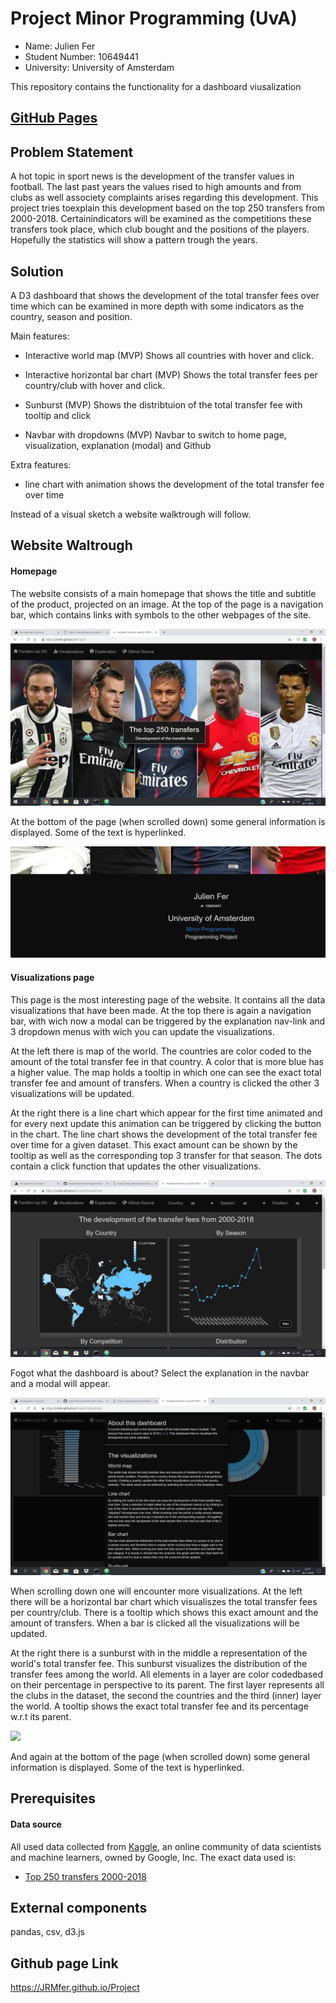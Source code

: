 # Project Minor Programming (UvA)
* Name: Julien Fer
* Student Number: 10649441
* University: University of Amsterdam

This repository contains the functionality for a dashboard viusalization

## [GitHub Pages](https://jrmfer.github.io/Project)

## Problem Statement
A hot topic in sport news is the development of the transfer values in
football.
The last past years the values rised to high amounts and from clubs as
well associety complaints arises regarding this development. This project
tries toexplain this development based on the top 250 transfers from
2000-2018. Certainindicators will be examined as the competitions these
transfers took place, which club bought and the positions of the players.
Hopefully the statistics will show a pattern trough the years.

## Solution
A D3 dashboard that shows the development of the total transfer fees over
time which can be examined in more depth with some indicators as the
country, season and position.

Main features:

* Interactive world map (MVP)
Shows all countries with hover and click.

* Interactive horizontal bar chart (MVP)
Shows the total transfer fees per country/club with hover and click.

* Sunburst (MVP)
Shows the distribtuion of the total transfer fee with tooltip and click

* Navbar with dropdowns (MVP)
Navbar to switch to home page, visualization, explanation (modal) and
Github

Extra features:

* line chart with animation
shows the development of the total transfer fee over time

Instead of a visual sketch a website walktrough will follow.

## Website Waltrough
#### Homepage
The website consists of a main homepage that shows the title and subtitle
of the product, projected on an image. At the top of the page is a
navigation bar, which contains links with symbols to the other webpages
of the site.

![](doc/homepage_boven.png)

At the bottom of the page (when scrolled down) some general information is
displayed. Some of the text is hyperlinked.

![](doc/homepage_onder.png)

#### Visualizations page
This page is the most interesting page of the website. It contains all
the data visualizations that have been made. At the top there is again a
navigation bar, with wich now a modal can be triggered by the explanation
nav-link and 3 dropdown menus with wich you can update the
visualizations.

At the left there is map of the world. The countries are color coded to
the amount of the total transfer fee in that country. A color that is
more blue has a higher value. The map holds a tooltip in which one can
see the exact total transfer fee and amount of transfers. When a country
is clicked the other 3 visualizations will be updated.

At the right there is a line chart which appear for the first time
animated and for every next update this animation can be triggered by
clicking the button in the chart. The line chart shows the development of
the total transfer fee over time for a given dataset. This exact amount
can be shown by the tooltip as well as the corresponding top 3 transfer
for that season. The dots contain a click function that updates the other
visualizations.

![](doc/visualizations_boven.png)

Fogot what the dashboard is about? Select the explanation in the navbar
and a modal will appear.

![](doc/modal.png)

When scrolling down one will encounter more visualizations.
At the left there will be a horizontal bar chart which visualiszes the
total transfer fees per country/club. There is a tooltip which shows this
exact amount and the amount of transfers. When a bar is clicked all the
visualizations will be updated.

At the right there is a sunburst with in the middle a representation of
the world's total transfer fee. This sunburst visualizes the distribution
of the transfer fees among the world. All elements in a layer are color
codedbased on their percentage in perspective to its parent. The first
layer represents all the clubs in the dataset, the second the countries
and the third (inner) layer the world. A tooltip shows the exact total
transfer fee and its percentage w.r.t its parent.

![](doc/visualizations_middle.png)

And again at the bottom of the page (when scrolled down) some general
information is displayed. Some of the text is hyperlinked.


## Prerequisites
#### Data source
All used data collected from [Kaggle](https://www.kaggle.com/), an
online community of data scientists and machine learners, owned by
Google, Inc. The exact data used is:
* [Top 250 transfers 2000-2018](https://www.kaggle.com/vardan95ghazaryan/top-250-football-transfers-from-2000-to-2018/version/1)


## External components
pandas, csv, d3.js

## Github page Link
https://JRMfer.github.io/Project
